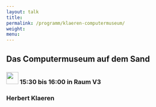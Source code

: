 ```yaml
---
layout: talk
title:
permalink: /programm/klaeren-computermuseum/
weight: 
menu:
---
```

## Das&nbsp;Computermuseum&nbsp;auf&nbsp;dem&nbsp;Sand

### <img height = "32" src="../../images/talk.svg"> 15:30 bis 16:00 in Raum V3

### Herbert&nbsp;Klaeren

